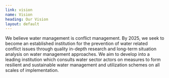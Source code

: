 ```yaml
---
link: vision
name: Vision
heading: Our Vision
layout: default
---
```


We believe water management is conflict management. By 2025, we seek to become an established institution for the prevention of water related conflict issues through quality in-depth research and long-term situation analysis on water management approaches. We aim to develop into a leading institution which consults water sector actors on measures to form resilient and sustainable water management and utilization schemes on all scales of implementation.
